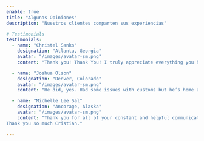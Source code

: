 ```yaml
---
enable: true
title: "Algunas Opiniones"
description: "Nuestros clientes comparten sus experiencias"

# Testimonials
testimonials:
  - name: "Christel Sanks"
    designation: "Atlanta, Georgia"
    avatar: "/images/avatar-sm.png"
    content: "Thank you! Thank You! I truly appreciate everything you have done!! Be well"

  - name: "Joshua Olson"
    designation: "Denver, Colorado"
    avatar: "/images/avatar-sm.png"
    content: "He did, yes. Had some issues with customs but he’s home and I greatly appreciate the care and compassion you showed not only in his remains but in the quality of casket and all that you sent him in."

  - name: "Michelle Lee Sal"
    designation: "Ancorage, Alaska"
    avatar: "/images/avatar-sm.png"
    content: "Thank you for all of your constant and helpful communication. You have been amazing. When all is said and done I would love to write a very positive review. 
Thank you so much Cristian."

---
```

